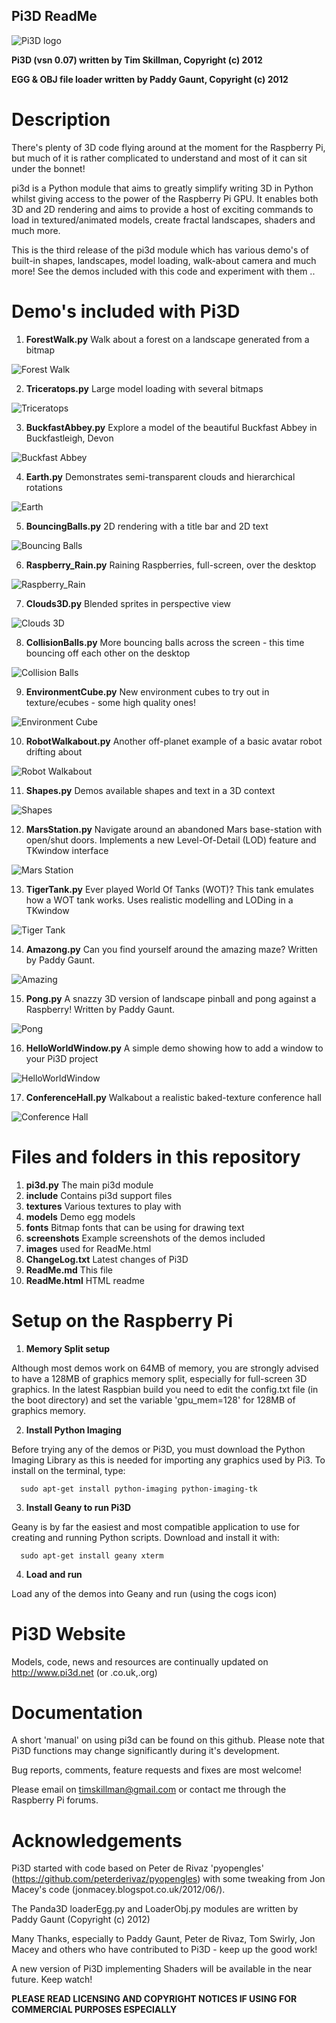 ## **Pi3D ReadMe**

![Pi3D logo](http://www.skillmanmedia.com/pi3d/images/rpi3dlogo256.png)

**Pi3D (vsn 0.07) written by Tim Skillman, Copyright (c) 2012**

**EGG & OBJ file loader written by Paddy Gaunt, Copyright (c) 2012**

# Description

There's plenty of 3D code flying around at the moment for the Raspberry Pi, but much of it is rather complicated to understand and most of it can sit under the bonnet!

pi3d is a Python module that aims to greatly simplify writing 3D in Python whilst giving access to the power of the Raspberry Pi GPU. It enables both 3D and 2D rendering and aims to provide a host of exciting commands to load in textured/animated models, create fractal landscapes, shaders and much more.

This is the third release of the pi3d module which has various demo's of built-in shapes, landscapes, model loading, walk-about camera and much more! See the demos included with this code and experiment with them ..


# Demo's included with Pi3D

1) **ForestWalk.py** Walk about a forest on a landscape generated from a bitmap

![Forest Walk](http://www.skillmanmedia.com/pi3d/images/ForestWalk_sml.png)

2) **Triceratops.py** Large model loading with several bitmaps

![Triceratops](http://www.skillmanmedia.com/pi3d/images/Triceratops_sml.png)

3) **BuckfastAbbey.py** Explore a model of the beautiful Buckfast Abbey in Buckfastleigh, Devon

![Buckfast Abbey](http://www.skillmanmedia.com/pi3d/images/BuckfastAbbey_sml.png)

4) **Earth.py** Demonstrates semi-transparent clouds and hierarchical rotations 

![Earth](http://www.skillmanmedia.com/pi3d/images/earthPic_sml.png)

5) **BouncingBalls.py** 2D rendering with a title bar and 2D text 

![Bouncing Balls](http://www.skillmanmedia.com/pi3d/images/bouncingballs_sml.jpg)

6) **Raspberry_Rain.py** Raining Raspberries,  full-screen, over the desktop 

![Raspberry_Rain](http://www.skillmanmedia.com/pi3d/images/raspberryRain_sml.png)

7) **Clouds3D.py** Blended sprites in perspective view 

![Clouds 3D](http://www.skillmanmedia.com/pi3d/images/clouds3D_sml.png)

8) **CollisionBalls.py** More bouncing balls across the screen - this time bouncing off each other on the desktop

![Collision Balls](http://www.skillmanmedia.com/pi3d/images/collisionballs.jpg)

9) **EnvironmentCube.py** New environment cubes to try out in texture/ecubes - some high quality ones!

![Environment Cube](http://www.skillmanmedia.com/pi3d/images/envcube_sml.png)

10) **RobotWalkabout.py** Another off-planet example of a basic avatar robot drifting about

![Robot Walkabout](http://www.skillmanmedia.com/pi3d/images/walkaboutRobot_sml.png)

11) **Shapes.py** Demos available shapes and text in a 3D context

![Shapes](http://www.skillmanmedia.com/pi3d/images/shapes_sml.png)

12) **MarsStation.py** Navigate around an abandoned Mars base-station with open/shut doors. 
Implements a new Level-Of-Detail (LOD) feature and TKwindow interface

![Mars Station](http://www.skillmanmedia.com/pi3d/images/MegaStation_sml.png)

13) **TigerTank.py** Ever played World Of Tanks (WOT)? This tank emulates how a WOT tank works. 
Uses realistic modelling and LODing in a TKwindow

![Tiger Tank](http://www.skillmanmedia.com/pi3d/images/TigerTank_sm.png)

14) **Amazong.py** Can you find yourself around the amazing maze?  Written by Paddy Gaunt.

![Amazing](http://www.skillmanmedia.com/pi3d/images/amazing_sml.png)

15) **Pong.py**  A snazzy 3D version of landscape pinball and pong against a Raspberry!   Written by Paddy Gaunt.

![Pong](http://www.skillmanmedia.com/pi3d/images/pong_sml.png)

16) **HelloWorldWindow.py** A simple demo showing how to add a window to your Pi3D project

![HelloWorldWindow](http://www.skillmanmedia.com/pi3d/images/earthPic_sml.png)

17) **ConferenceHall.py** Walkabout a realistic baked-texture conference hall

![Conference Hall](http://www.skillmanmedia.com/pi3d/images/confHall_sml.jpg)


# Files and folders in this repository


1. **pi3d.py** The main pi3d module
2. **include** Contains pi3d support files
3. **textures** Various textures to play with
4. **models** Demo egg models
5. **fonts** Bitmap fonts that can be using for drawing text
6. **screenshots** Example screenshots of the demos included
7. **images** used for ReadMe.html
8. **ChangeLog.txt** Latest changes of Pi3D
9. **ReadMe.md** This file
10. **ReadMe.html** HTML readme


# Setup on the Raspberry Pi


1) **Memory Split setup**

Although most demos work on 64MB of memory, you are strongly advised to have a 128MB of graphics memory split, especially for full-screen 3D graphics.  In the latest Raspbian build you need to edit the config.txt file (in the boot directory) and set the variable 'gpu_mem=128' for 128MB of graphics memory.
 

2) **Install Python Imaging**

Before trying any of the demos or Pi3D, you must download the Python Imaging Library as this is needed for importing any graphics used by Pi3. To install on the terminal, type: 

      sudo apt-get install python-imaging python-imaging-tk


3) **Install Geany to run Pi3D**

Geany is by far the easiest and most compatible application to use for creating and running Python scripts. Download and install it with:

      sudo apt-get install geany xterm

4) **Load and run**


Load any of the demos into Geany and run (using the cogs icon)



# Pi3D Website


Models, code, news and resources are continually updated on http://www.pi3d.net (or .co.uk,.org)


# Documentation


A short 'manual' on using pi3d can be found on this github. Please note that Pi3D functions may change significantly during it's development.

Bug reports, comments, feature requests and fixes are most welcome!

Please email on timskillman@gmail.com or contact me through the Raspberry Pi forums.

# Acknowledgements

Pi3D started with code based on Peter de Rivaz 'pyopengles' (https://github.com/peterderivaz/pyopengles) with some tweaking from Jon Macey's code (jonmacey.blogspot.co.uk/2012/06/). 

The Panda3D loaderEgg.py and LoaderObj.py modules are written by Paddy Gaunt (Copyright (c) 2012)

Many Thanks, especially to Paddy Gaunt, Peter de Rivaz, Tom Swirly, Jon Macey and others who have contributed to Pi3D - keep up the good work!

A new version of Pi3D implementing Shaders will be available in the near future. Keep watch!


**PLEASE READ LICENSING AND COPYRIGHT NOTICES IF USING FOR COMMERCIAL PURPOSES ESPECIALLY**


